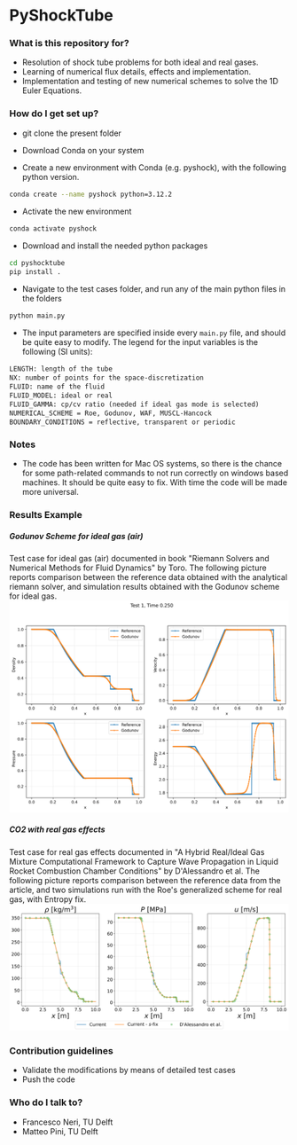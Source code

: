 # PyShockTube #

### What is this repository for? ###

* Resolution of shock tube problems for both ideal and real gases.
* Learning of numerical flux details, effects and implementation.
* Implementation and testing of new numerical schemes to solve the 1D Euler Equations.


### How do I get set up? ###

* git clone the present folder

* Download Conda on your system

* Create a new environment with Conda (e.g. pyshock), with the following python version.
```bash
conda create --name pyshock python=3.12.2
```

* Activate the new environment
```bash
conda activate pyshock
```

* Download and install the needed python packages
```bash
cd pyshocktube
pip install .
```

* Navigate to the test cases folder, and run any of the main python files in the folders
```bash
python main.py
```

- The input parameters are specified inside every `main.py` file, and should be quite easy to modify. The legend for the input variables is the following (SI units):
```
LENGTH: length of the tube
NX: number of points for the space-discretization
FLUID: name of the fluid
FLUID_MODEL: ideal or real
FLUID_GAMMA: cp/cv ratio (needed if ideal gas mode is selected) 
NUMERICAL_SCHEME = Roe, Godunov, WAF, MUSCL-Hancock
BOUNDARY_CONDITIONS = reflective, transparent or periodic
```



### Notes ###
* The code has been written for Mac OS systems, so there is the chance for some path-related commands to not run correctly
on windows based machines. It should be quite easy to fix. With time the code will be made more universal.

### Results Example ###

##### Godunov Scheme for ideal gas (air) #####
Test case for ideal gas (air) documented in book "Riemann Solvers and Numerical Methods for Fluid Dynamics" by Toro.
The following picture reports comparison between the reference data obtained with the analytical riemann solver, and simulation results obtained with the Godunov scheme for ideal gas.
![Description of image](images/godunov_idealgas.png)

##### CO2 with real gas effects #####
Test case for real gas effects documented in "A Hybrid Real/Ideal Gas Mixture Computational Framework to Capture Wave Propagation in Liquid Rocket Combustion Chamber Conditions" by D'Alessandro et al.
The following picture reports comparison between the reference data from the article, and two simulations run with the
Roe's generalized scheme for real gas, with Entropy fix.
![Description of image](images/co2_validation.png)

### Contribution guidelines ###

* Validate the modifications by means of detailed test cases
* Push the code

### Who do I talk to? ###

* Francesco Neri, TU Delft
* Matteo Pini, TU Delft
